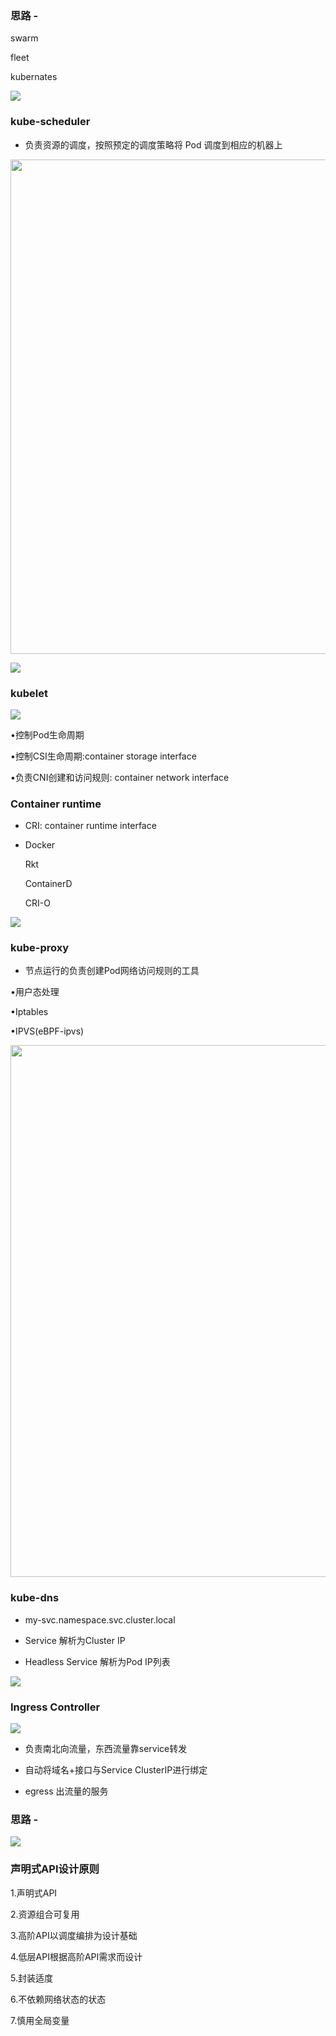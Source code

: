 ### 思路 -

swarm

fleet

kubernates

![](../../assets/2022-12-11-23-46-10-image.png)

### kube-scheduler

- 负责资源的调度，按照预定的调度策略将 Pod 调度到相应的机器上

<img src="../../assets/2022-12-12-23-10-18-image.png" title="" alt="" width="791">

![](../../assets/2022-12-12-23-10-29-image.png)

### kubelet

![](../../assets/2022-12-12-23-08-39-image.png)

•控制Pod生命周期

•控制CSI生命周期:container storage interface

•负责CNI创建和访问规则: container network interface

### Container runtime

- CRI: container runtime interface

- Docker
  
  Rkt
  
  ContainerD
  
  CRI-O

![](../../assets/2022-12-12-23-11-17-image.png)

### kube-proxy

- 节点运行的负责创建Pod网络访问规则的工具

•用户态处理

•Iptables

•IPVS(eBPF-ipvs)

<img src="../../assets/2022-12-12-23-14-11-image.png" title="" alt="" width="851">

### kube-dns

- my-svc.namespace.svc.cluster.local

- Service 解析为Cluster IP 

- Headless Service 解析为Pod IP列表

![](../../assets/2022-12-12-23-18-44-image.png)

### Ingress Controller

![](../../assets/2022-12-12-23-26-08-image.png)

- 负责南北向流量，东西流量靠service转发

- 自动将域名+接口与Service ClusterIP进行绑定

- egress 出流量的服务

### 思路 -

![](../../assets/2022-12-12-23-40-55-image.png)

### 声明式API设计原则

1.声明式API

2.资源组合可复用

3.高阶API以调度编排为设计基础

4.低层API根据高阶API需求而设计

5.封装适度

6.不依赖网络状态的状态

7.慎用全局变量

